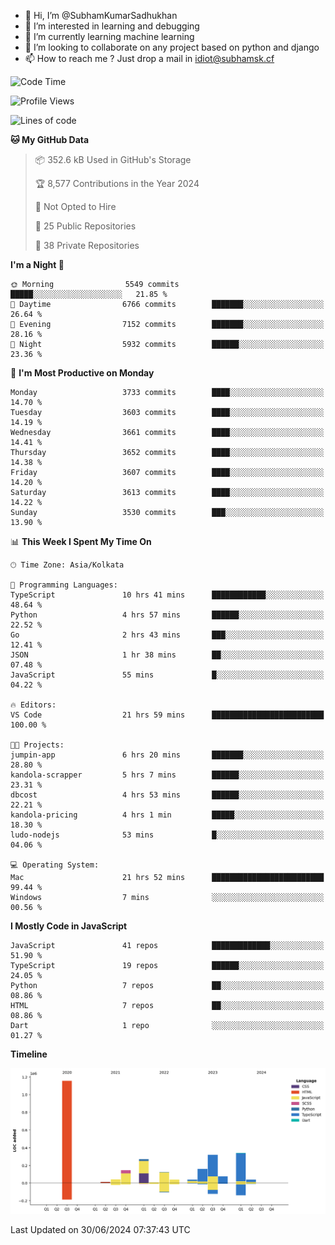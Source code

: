 - 👋 Hi, I’m @SubhamKumarSadhukhan
- 👀 I’m interested in learning and debugging
- 🌱 I’m currently learning machine learning
- 💞️ I’m looking to collaborate on any project based on python and django
- 📫 How to reach me ?
      Just drop a mail in idiot@subhamsk.cf

<!---
SubhamKumarSadhukhan/SubhamKumarSadhukhan is a ✨ special ✨ repository because its `README.md` (this file) appears on your GitHub profile.
You can click the Preview link to take a look at your changes.
--->


<!--START_SECTION:waka-->
![Code Time](http://img.shields.io/badge/Code%20Time-2%2C276%20hrs%2026%20mins-blue)

![Profile Views](http://img.shields.io/badge/Profile%20Views-0-blue)

![Lines of code](https://img.shields.io/badge/From%20Hello%20World%20I%27ve%20Written-2.7%20million%20lines%20of%20code-blue)

**🐱 My GitHub Data** 

> 📦 352.6 kB Used in GitHub's Storage 
 > 
> 🏆 8,577 Contributions in the Year 2024
 > 
> 🚫 Not Opted to Hire
 > 
> 📜 25 Public Repositories 
 > 
> 🔑 38 Private Repositories 
 > 
**I'm a Night 🦉** 

```text
🌞 Morning                5549 commits        █████░░░░░░░░░░░░░░░░░░░░   21.85 % 
🌆 Daytime                6766 commits        ███████░░░░░░░░░░░░░░░░░░   26.64 % 
🌃 Evening                7152 commits        ███████░░░░░░░░░░░░░░░░░░   28.16 % 
🌙 Night                  5932 commits        ██████░░░░░░░░░░░░░░░░░░░   23.36 % 
```
📅 **I'm Most Productive on Monday** 

```text
Monday                   3733 commits        ████░░░░░░░░░░░░░░░░░░░░░   14.70 % 
Tuesday                  3603 commits        ████░░░░░░░░░░░░░░░░░░░░░   14.19 % 
Wednesday                3661 commits        ████░░░░░░░░░░░░░░░░░░░░░   14.41 % 
Thursday                 3652 commits        ████░░░░░░░░░░░░░░░░░░░░░   14.38 % 
Friday                   3607 commits        ████░░░░░░░░░░░░░░░░░░░░░   14.20 % 
Saturday                 3613 commits        ████░░░░░░░░░░░░░░░░░░░░░   14.22 % 
Sunday                   3530 commits        ███░░░░░░░░░░░░░░░░░░░░░░   13.90 % 
```


📊 **This Week I Spent My Time On** 

```text
🕑︎ Time Zone: Asia/Kolkata

💬 Programming Languages: 
TypeScript               10 hrs 41 mins      ████████████░░░░░░░░░░░░░   48.64 % 
Python                   4 hrs 57 mins       ██████░░░░░░░░░░░░░░░░░░░   22.52 % 
Go                       2 hrs 43 mins       ███░░░░░░░░░░░░░░░░░░░░░░   12.41 % 
JSON                     1 hr 38 mins        ██░░░░░░░░░░░░░░░░░░░░░░░   07.48 % 
JavaScript               55 mins             █░░░░░░░░░░░░░░░░░░░░░░░░   04.22 % 

🔥 Editors: 
VS Code                  21 hrs 59 mins      █████████████████████████   100.00 % 

🐱‍💻 Projects: 
jumpin-app               6 hrs 20 mins       ███████░░░░░░░░░░░░░░░░░░   28.80 % 
kandola-scrapper         5 hrs 7 mins        ██████░░░░░░░░░░░░░░░░░░░   23.31 % 
dbcost                   4 hrs 53 mins       ██████░░░░░░░░░░░░░░░░░░░   22.21 % 
kandola-pricing          4 hrs 1 min         █████░░░░░░░░░░░░░░░░░░░░   18.30 % 
ludo-nodejs              53 mins             █░░░░░░░░░░░░░░░░░░░░░░░░   04.06 % 

💻 Operating System: 
Mac                      21 hrs 52 mins      █████████████████████████   99.44 % 
Windows                  7 mins              ░░░░░░░░░░░░░░░░░░░░░░░░░   00.56 % 
```

**I Mostly Code in JavaScript** 

```text
JavaScript               41 repos            █████████████░░░░░░░░░░░░   51.90 % 
TypeScript               19 repos            ██████░░░░░░░░░░░░░░░░░░░   24.05 % 
Python                   7 repos             ██░░░░░░░░░░░░░░░░░░░░░░░   08.86 % 
HTML                     7 repos             ██░░░░░░░░░░░░░░░░░░░░░░░   08.86 % 
Dart                     1 repo              ░░░░░░░░░░░░░░░░░░░░░░░░░   01.27 % 
```



**Timeline**

![Lines of Code chart](https://raw.githubusercontent.com/SubhamKumarSadhukhan/SubhamKumarSadhukhan/main/assets/bar_graph.png)


 Last Updated on 30/06/2024 07:37:43 UTC
<!--END_SECTION:waka-->
